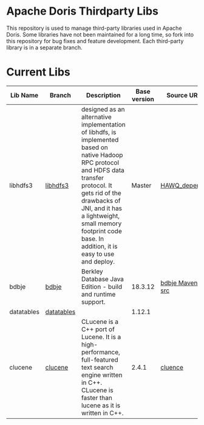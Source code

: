 <!--
Licensed to the Apache Software Foundation (ASF) under one
or more contributor license agreements.  See the NOTICE file
distributed with this work for additional information
regarding copyright ownership.  The ASF licenses this file
to you under the Apache License, Version 2.0 (the
"License"); you may not use this file except in compliance
with the License.  You may obtain a copy of the License at

  http://www.apache.org/licenses/LICENSE-2.0

Unless required by applicable law or agreed to in writing,
software distributed under the License is distributed on an
"AS IS" BASIS, WITHOUT WARRANTIES OR CONDITIONS OF ANY
KIND, either express or implied.  See the License for the
specific language governing permissions and limitations
under the License.
-->

# Apache Doris Thirdparty Libs

This repository is used to manage third-party libraries used in Apache Doris. Some libraries have not been maintained for a long time, so fork into this repository for bug fixes and feature development. Each third-party library is in a separate branch.

# Current Libs

| Lib Name | Branch   | Description                                                  | Base version | Source URL                                                   | Latest Tag | CHANGELOG|
| -------- | -------- | ------------------------------------------------------------ | ------------ | ------------------------------------------------------------ | ---------- | --- |
| libhdfs3 | [libhdfs3](https://github.com/apache/doris-thirdparty/tree/libhdfs3) | designed as an alternative implementation of libhdfs, is implemented based on native Hadoop RPC protocol and HDFS data transfer protocol. It gets rid of the drawbacks of JNI, and it has a lightweight, small memory footprint code base. In addition, it is easy to use and deploy. | Master       | [HAWQ_depends](https://github.com/apache/hawq/tree/master/depends/libhdfs3) | libhdfs3-v2.3.5     | [CHANGELOG](https://github.com/apache/doris-thirdparty/blob/libhdfs3/CHANGELOG.md) |
| bdbje    | [bdbje](https://github.com/apache/doris-thirdparty/tree/bdbje)    | Berkley Database Java Edition - build and runtime support.   | 18.3.12      | [bdbje Maven src](https://search.maven.org/artifact/com.sleepycat/je/18.3.12/jar) | bdbje-18.3.14-doris-snapshot    | [CHANGELOG](https://github.com/apache/doris-thirdparty/blob/bdbje/CHANGELOG.md) |
| datatables | [datatables](https://github.com/apache/doris-thirdparty/tree/datatables)  |    | 1.12.1      | | 1.12.1    | [CHANGELOG](https://github.com/apache/doris-thirdparty/blob/datatables/CHANGELOG.md) |
| clucene | [clucene](https://github.com/apache/doris-thirdparty/tree/clucene)  |  CLucene is a C++ port of Lucene. It is a high-performance, full-featured text search engine written in C++. CLucene is faster than lucene as it is written in C++.  | 2.4.1      | [cluence](http://www.sourceforge.net/projects/clucene) | 2.4.4    | [CHANGELOG](https://github.com/apache/doris-thirdparty/blob/clucene/ChangeLog) |
